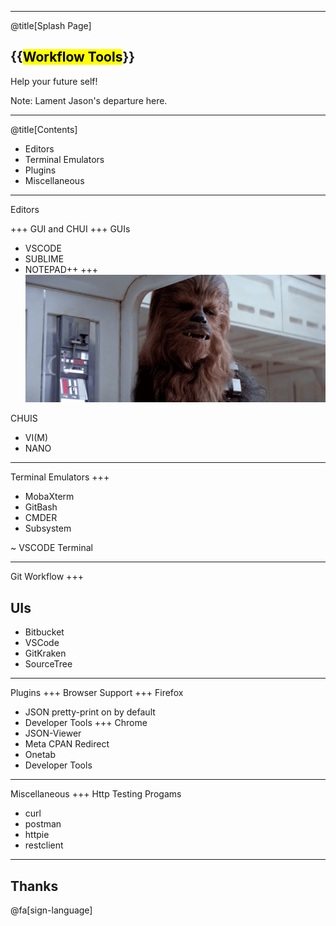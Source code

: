 
---

@title[Splash Page]
## {{<mark>Workflow Tools</mark>}}
Help your future self!

Note:
Lament Jason's departure here.

---

@title[Contents]
* Editors
* Terminal Emulators
* Plugins
* Miscellaneous

---

Editors

+++
GUI and CHUI
+++
GUIs
* VSCODE
* SUBLIME
* NOTEPAD++
+++
![chui](./chui.gif)

CHUIS
* VI(M)
* NANO

---

Terminal Emulators
+++
* MobaXterm
* GitBash
* CMDER
* Subsystem

~ VSCODE Terminal

---

Git Workflow
+++
## UIs
* Bitbucket
* VSCode
* GitKraken
* SourceTree

---

Plugins
+++
Browser Support
+++
Firefox
* JSON pretty-print on by default
* Developer Tools
+++
Chrome
* JSON-Viewer
* Meta CPAN Redirect
* Onetab
* Developer Tools

---

Miscellaneous
+++
Http Testing Progams
* curl
* postman
* httpie
* restclient

---

## Thanks 

@fa[sign-language]
